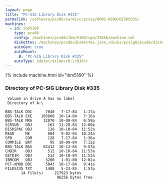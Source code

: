 ```yaml
---
layout: page
title: "PC-SIG Library Disk #335"
permalink: /software/pcx86/sw/misc/pcsig/0001-0999/DISK0335/
machines:
  - id: ibm5160
    type: pcx86
    config: /machines/pcx86/ibm/5160/cga/256kb/machine.xml
    diskettes: /machines/pcx86/diskettes.json,/disks/pcsig0/pcx86/diskettes.json
    autoGen: true
    autoMount:
      B: "PC-SIG Library Disk #335"
    autoType: $date\r$time\rB:\rDIR\r
---
```


{% include machine.html id="ibm5160" %}

### Directory of PC-SIG Library Disk #335

     Volume in drive A has no label
     Directory of A:\

    BBS-TALK DOC      7040   7-17-84   1:17a
    BBS-TALK EXE    103808  10-14-84   7:16a
    BBS-TALK MRG     32870  10-09-84   6:59p
    SCRSUB   OBJ       163  11-28-83  12:00p
    DISKSPAC OBJ       128  10-10-84  11:52a
    READ     ME        604   9-02-84  10:24a
    SPD      COM       128   7-17-84   1:36a
    COMPILE  BAT        95  10-09-84   7:12p
    BBS-TALK BAS     62412  10-13-84   9:57p
    CHDIR    OBJ       512  10-10-84  11:53a
    GETDIR   OBJ       512  10-10-84  11:53a
    IBMCOM   OBJ      3200   1-01-80  12:02a
    PCT-XMOD DOC      5043  10-17-84   9:41a
    FILES335 TXT      1408   5-23-85   1:57p
           14 file(s)     217923 bytes
                           96256 bytes free
